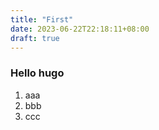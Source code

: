 ```yaml
---
title: "First"
date: 2023-06-22T22:18:11+08:00
draft: true
---
```


### Hello hugo

1. aaa
2. bbb
3. ccc